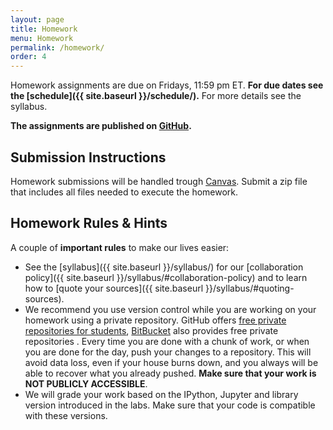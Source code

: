 ```yaml
---
layout: page
title: Homework
menu: Homework
permalink: /homework/
order: 4
---
```


Homework assignments are due on Fridays, 11:59 pm ET. **For due dates see the [schedule]({{ site.baseurl }}/schedule/).** For more details see the syllabus.

**The assignments are published on [GitHub](https://github.com/datascience-course/2016-datascience-homeworks).**


## Submission Instructions

Homework submissions will be handled trough [Canvas](https://utah.instructure.com/courses/389967/assignments). Submit a zip file that includes all files needed to execute the homework.

## Homework Rules & Hints
 
A couple of **important rules** to make our lives easier:
 
 * See the [syllabus]({{ site.baseurl }}/syllabus/) for our [collaboration policy]({{ site.baseurl }}/syllabus/#collaboration-policy) and to learn how to [quote your sources]({{ site.baseurl }}/syllabus/#quoting-sources). 
 * We recommend you use version control while you are working on your homework using a private repository. GitHub offers [free private repositories for students](https://education.github.com/pack), [BitBucket](https://bitbucket.org/) also provides free private repositories . Every time you are done with a chunk of work, or when you are done for the day, push your changes to a repository. This will avoid data loss, even if your house burns down, and you always will be able to recover what you already pushed. **Make sure that your work is NOT PUBLICLY ACCESSIBLE**.
 * We will grade your work based on the IPython, Jupyter and library version introduced in the labs. Make sure that your code is compatible with these versions.
 


